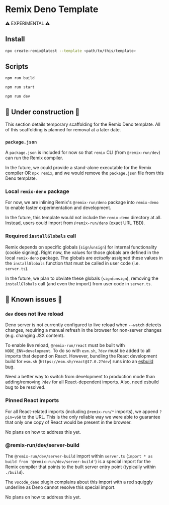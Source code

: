 # Remix Deno Template

⚠️ EXPERIMENTAL ⚠️

## Install

```sh
npx create-remix@latest --template <path/to/this/template>
```

## Scripts

```sh
npm run build
```

```sh
npm run start
```

```sh
npm run dev
```

## 🚧 Under construction 🚧

This section details temporary scaffolding for the Remix Deno template.
All of this scaffolding is planned for removal at a later date.

### `package.json`

A `package.json` is included for now so that `remix` CLI (from `@remix-run/dev`) can run the Remix compiler.

In the future, we could provide a stand-alone executable for the Remix compiler OR `npx remix`, and we would remove the `package.json` file from this Deno template.

### Local `remix-deno` package

For now, we are inlining Remix's `@remix-run/deno` package into `remix-deno` to enable faster experimentation and development.

In the future, this template would not include the `remix-deno` directory at all.
Instead, users could import from `@remix-run/deno` (exact URL TBD).

### Required `installGlobals` call

Remix depends on specific globals (`sign`/`unsign`) for internal functionality (cookie signing).
Right now, the values for those globals are defined in the local `remix-deno` package.
The globals are _actually_ assigned these values in the `installGlobals` function that must be called in user code (i.e. `server.ts`).

In the future, we plan to obviate these globals (`sign`/`unsign`), removing the `installGlobals` call (and even the import) from user code in `server.ts`.

## 🐞 Known issues 🐞

### `dev` does not live reload

Deno server is not currently configured to live reload when `--watch` detects changes, requiring a manual refresh in the browser for non-server changes (e.g. changing JSX content).

To enable live reload, `@remix-run/react` must be built with `NODE_ENV=development`.
To do so with `esm.sh`, `?dev` must be added to all imports that depend on React.
However, bundling the React development build for `esm.sh` (`https://esm.sh/react@17.0.2?dev`) runs into an [esbuild bug](https://github.com/evanw/esbuild/issues/2099).

Need a better way to switch from development to production mode than adding/removing `?dev` for all React-dependent imports.
Also, need esbuild bug to be resolved.

### Pinned React imports

For all React-related imports (including `@remix-run/*` imports), we append `?pin=v68` to the URL.
This is the only reliable way we were able to guarantee that only one copy of React would be present in the browser.

No plans on how to address this yet.

### @remix-run/dev/server-build

The `@remix-run/dev/server-build` import within `server.ts` (`import * as build from '@remix-run/dev/server-build'`) is a special import for the Remix compiler that points to the built server entry point (typically within `./build`).

The `vscode_deno` plugin complains about this import with a red squiggly underline as Deno cannot resolve this special import.

No plans on how to address this yet.
